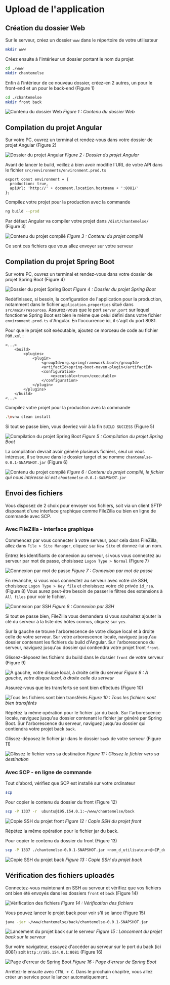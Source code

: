 # Upload de l'application

## Création du dossier Web

Sur le serveur, créez un dossier `www` dans le répertoire de votre utilisateur
``` bash
mkdir www
```

Créez ensuite à l'intérieur un dossier portant le nom du projet
``` bash
cd ./www
mkdir chantemelse
```

Enfin à l'intérieur de ce nouveau dossier, créez-en 2 autres, un pour le front-end et un pour le back-end (Figure 1)
``` bash
cd ./chantemelse
mkdir front back
```

![Contenu du dossier Web](./images/www-dir.jpg)
*Figure 1 : Contenu du dossier Web*

## Compilation du projet Angular

Sur votre PC, ouvrez un terminal et rendez-vous dans votre dossier de projet Angular (Figure 2)

![Dossier du projet Angular](./images/angular_dir.jpg)
*Figure 2 : Dossier du projet Angular*

Avant de lancer le build, veillez à bien avoir modifié l'URL de votre API dans le fichier `src/environments/environment.prod.ts`
``` ts{3}
export const environment = {
  production: true,
  apiUrl: 'http://' + document.location.hostname + ':8081/'
};
```

Compilez votre projet pour la production avec la commande
``` bash
ng build --prod
``` 

Par défaut Angular va compiler votre projet dans `/dist/chantemelse/` (Figure 3)

![Contenu du projet compilé](./images/angular_dist.jpg)
*Figure 3 : Contenu du projet compilé*

Ce sont ces fichiers que vous allez envoyer sur votre serveur

## Compilation du projet Spring Boot

Sur votre PC, ouvrez un terminal et rendez-vous dans votre dossier de projet Spring Boot (Figure 4)

![Dossier du projet Spring Boot](./images/spring_boot_dir.jpg)
*Figure 4 : Dossier du projet Spring Boot*

Redéfinissez, si besoin, la configuration de l'application pour la production, notamment dans le fichier `application.properties` situé dans `src/main/resources`.
Assurez-vous que le port `server.port` sur lequel fonctionne Spring Boot est bien le même que celui défini dans votre fichier `environment.prod.ts` d'Angular. En l'occurrence ici, il s'agit du port 8081.

Pour que le projet soit exécutable, ajoutez ce morceau de code au fichier `POM.xml` :
``` xml{7-9}
<...>
    <build>
        <plugins>
            <plugin>
                <groupId>org.springframework.boot</groupId>
                <artifactId>spring-boot-maven-plugin</artifactId>
                <configuration>
                    <executable>true</executable>
                </configuration>
            </plugin>
        </plugins>
    </build>
<...>
``` 


Compilez votre projet pour la production avec la commande
``` bash
.\mvnw clean install
``` 

Si tout se passe bien, vous devriez voir à la fin `BUILD SUCCESS` (Figure 5)

![Compilation du projet Spring Boot](./images/spring_boot_build_success.jpg)
*Figure 5 : Compilation du projet Spring Boot*

La compilation devrait avoir généré plusieurs fichiers, seul un vous intéresse, il se trouve dans le dossier target et se nomme `chantemelse-0.0.1-SNAPSHOT.jar` (Figure 6)

![Contenu du projet compilé](./images/spring_boot_dist.jpg)
*Figure 6 : Contenu du projet compilé, le fichier qui nous intéresse ici est `chantemelse-0.0.1-SNAPSHOT.jar`*

## Envoi des fichiers

Vous disposez de 2 choix pour envoyer vos fichiers, soit via un client SFTP disposant d'une interface graphique comme FileZilla ou bien en ligne de commande avec SCP.

### Avec FileZilla - interface graphique

Commencez par vous connecter à votre serveur, pour cela dans FileZilla, allez dans `File > Site Manager`, cliquez sur `New Site` et donnez-lui un nom.

Entrez les identifiants de connexion au serveur, si vous vous connectez au serveur par mot de passe, choisissez `Logon Type > Normal` (Figure 7)

![Connexion par mot de passe](./images/filezilla_password.jpg)
*Figure 7 : Connexion par mot de passe*

En revanche, si vous vous connectez au serveur avec votre clé SSH, choisissez `Logon Type > Key file` et choisissez votre clé privée `id_rsa`. (Figure 8)
Vous aurez peut-être besoin de passer le filtres des extensions à `All files` pour voir le fichier.

![Connexion par SSH](./images/filezilla_ssh_key.jpg)
*Figure 8 : Connexion par SSH*

Si tout se passe bien, FileZilla vous demandera si vous souhaitez ajouter la clé du serveur à la liste des hôtes connus, cliquez sur `yes`.

Sur la gauche se trouve l'arborescence de votre disque local et à droite celle de votre serveur.
Sur votre arborescence locale, naviguez jusqu'au dossier contenant les fichiers du build d'Angular.
Sur l'arborescence du serveur, naviguez jusqu'au dossier qui contiendra votre projet front `front`.

Glissez-déposez les fichiers du build dans le dossier `front` de votre serveur (Figure 9)

![À gauche, votre disque local, à droite celle du serveur](./images/filezilla_local_remote_upload_front.jpg)
*Figure 9 : À gauche, votre disque local, à droite celle du serveur*

Assurez-vous que les transferts se sont bien effectués (Figure 10)

![Tous les fichiers sont bien transférés](./images/filezilla_succesful_upload_front.jpg)
*Figure 10 : Tous les fichiers sont bien transférés*

Répétez la même opération pour le fichier .jar du back.
Sur l'arborescence locale, naviguez jusqu'au dossier contenant le fichier jar généré par Spring Boot.
Sur l'arborescence du serveur, naviguez jusqu'au dossier qui contiendra votre projet back `back`.

Glissez-déposez le fichier jar dans le dossier `back` de votre serveur (Figure 11)

![Glissez le fichier vers sa destination](./images/filezilla_local_remote_upload_back.jpg)
*Figure 11 : Glissez le fichier vers sa destination*

### Avec SCP - en ligne de commande

Tout d'abord, vérifiez que SCP est installé sur votre ordinateur
``` bash
scp
``` 

Pour copier le contenu du dossier du front (Figure 12)
``` bash
scp -P 1337 -r  ubuntu@195.154.0.1:~/www/chantemelse/back
``` 

![Copie SSH du projet front](./images/scp_local_remote_upload_front.jpg)
*Figure 12 : Copie SSH du projet front*

<Alert message="Notez ici l'utilisation du drapeau <code>-R</code> pour récursive et de <code>/*</code> après le nom du dossier projet en local pour indiquer de copier l'ensemble des fichiers du dossier et de ses sous-dossiers."/>

Répétez la même opération pour le fichier jar du back.

Pour copier le contenu du dossier du front (Figure 13)
``` bash
scp -P 1337 ./chantemelse-0.0.1-SNAPSHOT.jar <nom_d_utilisateur>@<IP_du_serveur>:<dossier_du_projet_back_remote>
``` 

![Copie SSH du projet back](./images/scp_local_remote_upload_back.jpg)
*Figure 13 : Copie SSH du projet back*

## Vérification des fichiers uploadés

Connectez-vous maintenant en SSH au serveur et vérifiez que vos fichiers ont bien été envoyés dans les dossiers `front` et `back` (Figure 14)

![Vérification des fichiers](./images/upload-check.jpg)
*Figure 14 : Vérification des fichiers*

Vous pouvez lancer le projet back pour voir s'il se lance (Figure 15)
``` bash
java -jar ~/www/chantemelse/back/chantemelse-0.0.1-SNAPSHOT.jar
``` 

![Lancement du projet back sur le serveur](./images/launch_java.jpg)
*Figure 15 : Lancement du projet back sur le serveur*

Sur votre navigateur, essayez d'accéder au serveur sur le port du back (ici 8081) soit `http://195.154.0.1:8081` (Figure 16)

![Page d'erreur de Spring Boot](./images/index_back.jpg)
*Figure 16 : Page d'erreur de Spring Boot*

Arrêtez-le ensuite avec `CTRL + C`. Dans le prochain chapitre, vous allez créer un service pour le lancer automatiquement.
